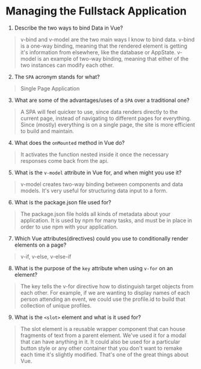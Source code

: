 # Managing the Fullstack Application

1. Describe the two ways to bind Data in Vue?

  > v-bind and v-model are the two main ways I know to bind data. v-bind is a one-way binding, meaning that the rendered element is getting it's information from elsewhere, like the database or AppState.
  v-model is an example of two-way binding, meaning that either of the two instances can modify each other. 

2. The `SPA` acronym stands for what?

  > Single Page Application

3. What are some of the advantages/uses of a `SPA` over a traditional one?

  > A SPA will feel quicker to use, since data renders directly to the current page, instead of navigating to different pages for everything.
  Since (mostly) everything is on a single page, the site is more efficient to build and maintain.

4. What does the `onMounted` method in Vue do?

  > It activates the function nested inside it once the necessary responses come back from the api.

5. What is the `v-model` attribute in Vue for, and when might you use it?

  > v-model creates two-way binding between components and data models. It's very useful for structuring data input to a form.

6. What is the package.json file used for?

  > The package.json file holds all kinds of metadata about your application. It is used by npm for many tasks, and must be in place in order to use npm with your application.

7. Which Vue attributes(directives) could you use to conditionally render elements on a page?

  > v-if, v-else, v-else-if

8. What is the purpose of the `key` attribute when using `v-for` on an element?

  > The key tells the v-for directive how to distinguish target objects from each other. For example, if we are wanting to display names of each person attending an event, we could use the profile.id to build that collection of unique profiles.

9. What is the `<slot>` element and what is it used for?

  > The slot element is a reusable wrapper component that can house fragments of text from a parent element. We've used it for a modal that can have anything in it. It could also be used for a particular button style or any other container that you don't want to remake each time it's slightly modified. That's one of the great things about Vue.
